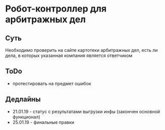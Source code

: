 # Робот-контроллер для арбитражных дел

## Суть

Необходимо проверить на сайте картотеки арбитражных дел, есть ли дела, в которых указанная компания является ответчиком

## ToDo

* протестировать на предмет ошибок

## Дедлайны

* 21.01.19 - статус с результатами выгрузки инфы (закончен основной функционал)
* 25.01.19 - финальные правки 